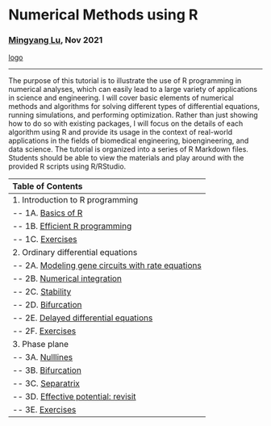 # Numerical Methods using R

### [Mingyang Lu](https://lusystemsbio.northeastern.edu), Nov 2021

[logo](/extra/data/logo.png)

---

The purpose of this tutorial is to illustrate the use of R programming in numerical analyses, which can easily lead to a large variety of applications in science and engineering. I will cover basic elements of numerical methods and algorithms for solving different types of differential equations, running simulations, and performing optimization. Rather than just showing how to do so with existing packages, I will focus on the details of each algorithm using R and provide its usage in the context of real-world applications in the fields of biomedical engineering, bioengineering, and data science. The tutorial is organized into a series of R Markdown files. Students should be able to view the materials and play around with the provided R scripts using R/RStudio. 

|Table of Contents|
|:----------------|
|1. Introduction to R programming|
|-- 1A. [Basics of R](https://lusystemsbio.github.io/numericalR/01A.html) |
|-- 1B. [Efficient R programming](https://lusystemsbio.github.io/numericalR/01B.html) |
|-- 1C. [Exercises](https://lusystemsbio.github.io/numericalR/01C.html) |
|2. Ordinary differential equations|
|-- 2A. [Modeling gene circuits with rate equations](https://lusystemsbio.github.io/numericalR/02A.html) |
|-- 2B. [Numerical integration](https://lusystemsbio.github.io/numericalR/02B.html) |
|-- 2C. [Stability](https://lusystemsbio.github.io/numericalR/02C.html) |
|-- 2D. [Bifurcation](https://lusystemsbio.github.io/numericalR/02D.html) |
|-- 2E. [Delayed differential equations](https://lusystemsbio.github.io/numericalR/02E.html) |
|-- 2F. [Exercises](https://lusystemsbio.github.io/numericalR/02F.html) |
|3. Phase plane
|-- 3A. [Nulllines](https://lusystemsbio.github.io/numericalR/03A.html) |
|-- 3B. [Bifurcation](https://lusystemsbio.github.io/numericalR/03B.html) |
|-- 3C. [Separatrix](https://lusystemsbio.github.io/numericalR/03C.html) |
|-- 3D. [Effective potential: revisit](https://lusystemsbio.github.io/numericalR/03D.html) |
|-- 3E. [Exercises](https://lusystemsbio.github.io/numericalR/03D.html) |
